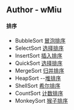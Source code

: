 ## Author - wMiu


####  排序
- BubbleSort  [冒泡排序](https://github.com/wMiu/Python/blob/master/MiniModel/Sort/BubbleSort.py)
- SelectSort  [选择排序](https://github.com/wMiu/Python/blob/master/MiniModel/Sort/SelectSort.py)
- InsertSort  [插入排序](https://github.com/wMiu/Python/blob/master/MiniModel/Sort/InsertSort.py)
- QuickSort   [选择排序](https://github.com/wMiu/Python/blob/master/MiniModel/Sort/QuickSort.py)
- MergeSort   [归并排序](https://github.com/wMiu/Python/blob/master/MiniModel/Sort/MergeSort.py)
- HeapSort    --[堆排序](https://github.com/wMiu/Python/blob/master/MiniModel/Sort/HeapSort.py)
- ShellSort   [希尔排序](https://github.com/wMiu/Python/blob/master/MiniModel/Sort/ShellSort.py)
- CountSort   [计数排序](https://github.com/wMiu/Python/blob/master/MiniModel/Sort/CountSort.py)
- MonkeySort  [猴子排序](https://github.com/wMiu/Python/blob/master/MiniModel/Sort/MonkeySort.py)